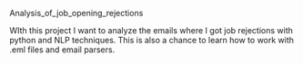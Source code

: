Analysis_of_job_opening_rejections

WIth this project I want to analyze the emails where I got job rejections with python and NLP techniques. This is also a chance to learn how to work with .eml files and email parsers.